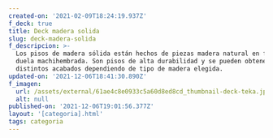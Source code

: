 ```yaml
---
created-on: '2021-02-09T18:24:19.937Z'
f_deck: true
title: Deck madera solida
slug: deck-madera-solida
f_descripcion: >-
  Los pisos de madera sólida están hechos de piezas madera natural en forma de
  duela machihembrada. Son pisos de alta durabilidad y se pueden obtener
  distintos acabados dependiendo de tipo de madera elegida.
updated-on: '2021-12-06T18:41:30.890Z'
f_imagen:
  url: /assets/external/61ae4c8e0933c5a60d8ed8cd_thumbnail-deck-teka.jpg
  alt: null
published-on: '2021-12-06T19:01:56.377Z'
layout: '[categoria].html'
tags: categoria
---
```



